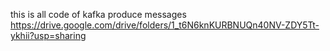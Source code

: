 this is all code of kafka produce messages 
https://drive.google.com/drive/folders/1_t6N6knKURBNUQn40NV-ZDY5Tt-ykhii?usp=sharing
